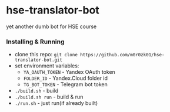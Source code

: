 # hse-translator-bot
yet another dumb bot for HSE course

### Installing & Running

- clone this repo: `git clone https://github.com/m0r0zk01/hse-translator-bot.git`
- set environment variables:
  - `YA_OAUTH_TOKEN` - Yandex OAuth token
  - `FOLDER_ID` - Yandex.Cloud folder id
  - `TG_BOT_TOKEN` - Telegram bot token
- `./build.sh` - build
- `./build.sh run` - build & run
- `./run.sh` - just run(if already built)
